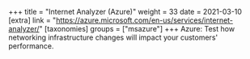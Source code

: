 +++
title = "Internet Analyzer (Azure)"
weight = 33
date = 2021-03-10
[extra]
link = "https://azure.microsoft.com/en-us/services/internet-analyzer/"
[taxonomies]
groups = ["msazure"]
+++
Azure: Test how networking infrastructure changes will impact your customers' performance.

